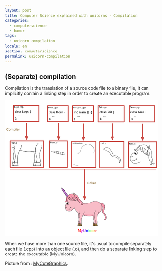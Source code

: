 ```yaml
---
layout: post
title: Computer Science explained with unicorns - Compilation
categories:
  - computerscience
  - humor
tags:
  - unicorn compilation
locale: en
section: computerscience
permalink: unicorn-compilation
---
```


<h2>(Separate) compilation</h2>

<p>
Compilation is the translation of a source code file to a binary file, it can implicitly contain a linking step in order to create an executable program.
</p>
<p class="text-center">
<img src="/resources/uploads/compilation-en.png" alt="compilation-en" />
</p>
<p>
When we have more than one source file, it's usual to compile separately each file (.cpp) into an object file (.o), and then do a separate linking step to create the executable (MyUnicorn).
</p>
<p>Picture from : <a title=" " href="http://www.mycutegraphics.com/about.html" target="_blank">MyCuteGraphics</a>.
